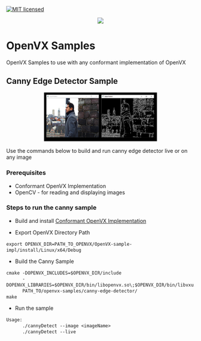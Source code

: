 [![MIT licensed](https://img.shields.io/badge/license-MIT-blue.svg)](https://opensource.org/licenses/MIT)

<p align="center"><img width="50%" src="https://upload.wikimedia.org/wikipedia/en/thumb/d/dd/OpenVX_logo.svg/1920px-OpenVX_logo.svg.png" /></p>

# OpenVX Samples

OpenVX Samples to use with any conformant implementation of OpenVX

## Canny Edge Detector Sample

 <p align="center"><img width="60%" src="images/canny_image.PNG" /></p>

Use the commands below to build and run canny edge detector live or on any image

### Prerequisites
* Conformant OpenVX Implementation
* OpenCV - for reading and displaying images

### Steps to run the canny sample

* Build and install [Conformant OpenVX Implementation](https://github.com/KhronosGroup/OpenVX-sample-impl)

* Export OpenVX Directory Path

```
export OPENVX_DIR=PATH_TO_OPENVX/OpenVX-sample-impl/install/Linux/x64/Debug
```

* Build the Canny Sample

```
cmake -DOPENVX_INCLUDES=$OPENVX_DIR/include 
      -DOPENVX_LIBRARIES=$OPENVX_DIR/bin/libopenvx.so\;$OPENVX_DIR/bin/libvxu.so\; 
      PATH_TO/openvx-samples/canny-edge-detector/
make
```
* Run the sample

```
Usage:
      ./cannyDetect --image <imageName>
      ./cannyDetect --live 
```
